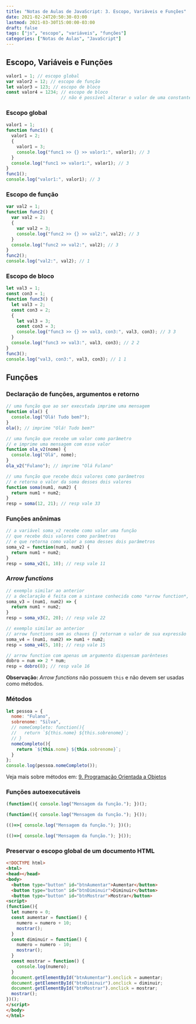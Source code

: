 ```yaml
---
title: "Notas de Aulas de JavaScript: 3. Escopo, Variáveis e Funções"
date: 2021-02-24T20:50:30-03:00
lastmod: 2021-03-30T15:00:00-03:00
draft: false
tags: ["js", "escopo", "variáveis", "funções"]
categories: ["Notas de Aulas", "JavaScript"]
---
```



## Escopo, Variáveis e Funções

```js
valor1 = 1; // escopo global
var valor2 = 12; // escopo de função
let valor3 = 123; // escopo de bloco
const valor4 = 1234; // escopo de bloco
                     // não é possível alterar o valor de uma constante
```


### Escopo global

```js
valor1 = 1;
function func1() {
  valor1 = 2;
  {
    valor1 = 3;
    console.log("func1 >> {} >> valor1:", valor1); // 3
  }
  console.log("func1 >> valor1:", valor1); // 3
}
func1();
console.log("valor1:", valor1); // 3
```


### Escopo de função

```js
var val2 = 1;
function func2() {
  var val2 = 2;
  {
    var val2 = 3;
    console.log("func2 >> {} >> val2:", val2); // 3
  }
  console.log("func2 >> val2:", val2); // 3
}
func2();
console.log("val2:", val2); // 1
```


### Escopo de bloco

```js
let val3 = 1;
const con3 = 1;
function func3() {
  let val3 = 2;
  const con3 = 2;
  {
    let val3 = 3;
    const con3 = 3;
    console.log("func3 >> {} >> val3, con3:", val3, con3); // 3 3
  }
  console.log("func3 >> val3:", val3, con3); // 2 2
}
func3();
console.log("val3, con3:", val3, con3); // 1 1
```


## Funções

### Declaração de funções, argumentos e retorno

```js
// uma função que ao ser executada imprime uma mensagem
function ola() {
  console.log("Olá! Tudo bem?");
}
ola(); // imprime "Olá! Tudo bem?"

// uma função que recebe um valor como parâmetro
// e imprime uma mensagem com esse valor
function ola_v2(nome) {
  console.log("Olá", nome);
}
ola_v2("Fulano"); // imprime "Olá Fulano"

// uma função que recebe dois valores como parâmetros
// e retorna o valor da soma desses dois valores
function soma(num1, num2) {
  return num1 + num2;
}
resp = soma(12, 21); // resp vale 33
```


### Funções anônimas

```js
// a variável soma_v2 recebe como valor uma função
// que recebe dois valores como parâmetros
// e que retorna como valor a soma desses dois parâmetros
soma_v2 = function(num1, num2) {
  return num1 + num2;
}
resp = soma_v2(1, 10); // resp vale 11
```


### *Arrow functions*

```js
// exemplo similar ao anterior
// a declaração é feita com a sintaxe conhecida como *arrow function*, =>
soma_v3 = (num1, num2) => {
  return num1 + num2;
}
resp = soma_v3(2, 20); // resp vale 22

// exemplo similar ao anterior
// arrow functions sem as chaves {} retornam o valor de sua expressão
soma_v4 = (num1, num2) => num1 + num2;
resp = soma_v4(5, 10); // resp vale 15

// arrow function com apenas um argumento dispensam parênteses
dobro = num => 2 * num;
resp = dobro(8); // resp vale 16
```

**Observação:** *Arrow functions* não possuem `this` e não devem ser usadas como métodos.


### Métodos

```js
let pessoa = {
  nome: "Fulano",
  sobrenome: "Silva",
  // nomeCompleto: function(){
  //   return `${this.nome} ${this.sobrenome}`;
  // }
  nomeCompleto(){
    return `${this.nome} ${this.sobrenome}`;
  }
};
console.log(pessoa.nomeCompleto());
```

Veja mais sobre métodos em: [9. Programação Orientada a Objetos](../9-programacao-orientada-a-objetos)


### Funções autoexecutáveis

```js
(function(){ console.log("Mensagem da função."); })();

(function(){ console.log("Mensagem da função."); }());

(()=>{ console.log("Mensagem da função."); })();

(()=>{ console.log("Mensagem da função."); }());
```


### Preservar o escopo global de um documento HTML

``` HTML
<!DOCTYPE html>
<html>
<head></head>
<body>
  <button type="button" id="btnAumentar">Aumentar</button>
  <button type="button" id="btnDiminuir">Diminuir</button>
  <button type="button" id="btnMostrar">Mostrar</button>
<script>
(function(){
  let numero = 0;
  const aumentar = function() {
    numero = numero + 10;
    mostrar();
  }
  const diminuir = function() {
    numero = numero - 10;
    mostrar();
  }
  const mostrar = function() {
    console.log(numero);
  }
  document.getElementById("btnAumentar").onclick = aumentar;
  document.getElementById("btnDiminuir").onclick = diminuir;
  document.getElementById("btnMostrar").onclick = mostrar;
  mostrar();
})();
</script>
</body>
</html>
```

